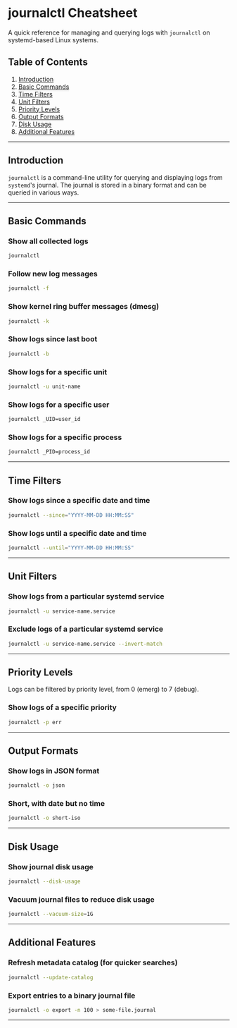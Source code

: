 # journalctl Cheatsheet

A quick reference for managing and querying logs with `journalctl` on systemd-based Linux systems.

## Table of Contents
1. [Introduction](#introduction)
2. [Basic Commands](#basic-commands)
3. [Time Filters](#time-filters)
4. [Unit Filters](#unit-filters)
5. [Priority Levels](#priority-levels)
6. [Output Formats](#output-formats)
7. [Disk Usage](#disk-usage)
8. [Additional Features](#additional-features)

---

## Introduction

`journalctl` is a command-line utility for querying and displaying logs from `systemd`'s journal. The journal is stored in a binary format and can be queried in various ways.

---

## Basic Commands

### Show all collected logs
```bash
journalctl
```

### Follow new log messages
```bash
journalctl -f
```

### Show kernel ring buffer messages (dmesg)
```bash
journalctl -k
```

### Show logs since last boot
```bash
journalctl -b
```

### Show logs for a specific unit
```bash
journalctl -u unit-name
```

### Show logs for a specific user
```bash
journalctl _UID=user_id
```

### Show logs for a specific process
```bash
journalctl _PID=process_id
```

---

## Time Filters

### Show logs since a specific date and time
```bash
journalctl --since="YYYY-MM-DD HH:MM:SS"
```

### Show logs until a specific date and time
```bash
journalctl --until="YYYY-MM-DD HH:MM:SS"
```

---

## Unit Filters

### Show logs from a particular systemd service
```bash
journalctl -u service-name.service
```

### Exclude logs of a particular systemd service
```bash
journalctl -u service-name.service --invert-match
```

---

## Priority Levels

Logs can be filtered by priority level, from 0 (emerg) to 7 (debug).

### Show logs of a specific priority
```bash
journalctl -p err
```

---

## Output Formats

### Show logs in JSON format
```bash
journalctl -o json
```

### Short, with date but no time
```bash
journalctl -o short-iso
```

---

## Disk Usage

### Show journal disk usage
```bash
journalctl --disk-usage
```

### Vacuum journal files to reduce disk usage
```bash
journalctl --vacuum-size=1G
```

---

## Additional Features

### Refresh metadata catalog (for quicker searches)
```bash
journalctl --update-catalog
```

### Export entries to a binary journal file
```bash
journalctl -o export -n 100 > some-file.journal
```

---
